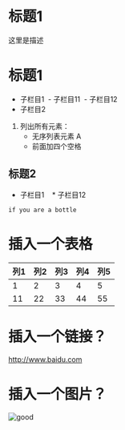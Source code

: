 # 标题1
<p>这里是描述</p>

# 标题1
+ 子栏目1
  - 子栏目11
  - 子栏目12
+ 子栏目2

1. 列出所有元素：
    - 无序列表元素 A
    - 前面加四个空格
## 标题2
* 子栏目1
    * 子栏目12

<pre><code>if you are a bottle</code></pre>

# 插入一个表格
列1|列2|列3|列4|列5 
------------|----------|-------------|--------|---------
1|2|3|4|5
11|22|33|44|55

# 插入一个链接？
<http://www.baidu.com>

# 插入一个图片？
![good](https://ss2.baidu.com/6ONYsjip0QIZ8tyhnq/it/u=1880038679,47749399&fm=173&s=8782CCA4005A37D0D4F498A90300F001&w=400&h=266&img.JPEG)

